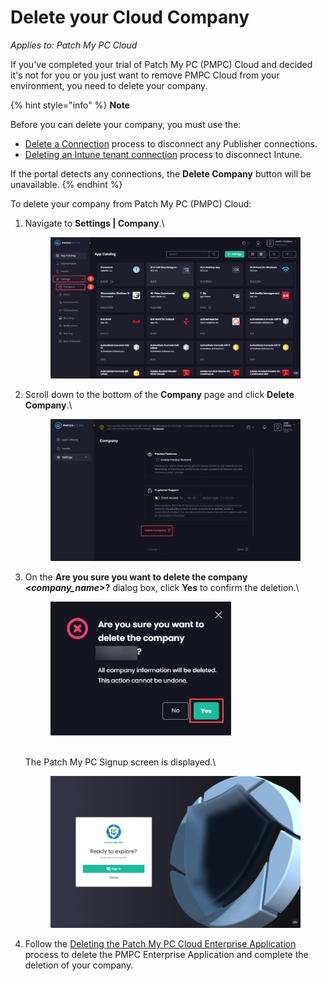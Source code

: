 # Delete your Cloud Company

_Applies to: Patch My PC Cloud_

If you've completed your trial of Patch My PC (PMPC) Cloud and decided it's not for you or you just want to remove PMPC Cloud from your environment, you need to delete your company.

{% hint style="info" %}
**Note**

Before you can delete your company, you must use the:

* [Delete a Connection](../manage-cloud-connections/delete-a-cloud-connection.md) process to disconnect any Publisher connections.
* [Deleting an Intune tenant connection](../manage-your-environments-in-cloud/manage-cloud-intune-tenants.md#deleting-an-intune-tenant-connection) process to disconnect Intune.

If the portal detects any connections, the **Delete Company** button will be unavailable.
{% endhint %}

To delete your company from Patch My PC (PMPC) Cloud:

1.  Navigate to **Settings | Company**.\


    <figure><img src="../../../.gitbook/assets/image (597).png" alt="Navigating to “Settings | Company”" width="563"><figcaption></figcaption></figure>


2.  Scroll down to the bottom of the **Company** page and click **Delete Company**.\


    <figure><img src="../../../.gitbook/assets/image (598).png" alt="Scrolling down to the bottom of the &#x22;Company&#x22; page and clicking &#x22;Delete Company.&#x22;" width="563"><figcaption></figcaption></figure>
3.  On the **Are you sure you want to delete the company <**_**company\_name**_**>?** dialog box, click **Yes** to confirm the deletion.\


    <figure><img src="../../../.gitbook/assets/image (799).png" alt="“Are you sure you want to delete the company <company_name>?” dialog box" width="289"><figcaption></figcaption></figure>

    \
    The Patch My PC Signup screen is displayed.\


    <figure><img src="../../../.gitbook/assets/image (800).png" alt="Patch My PC Signup screen" width="563"><figcaption></figcaption></figure>


4. Follow the [Deleting the Patch My PC Cloud Enterprise Application](../delete-the-patch-my-pc-cloud-enterprise-application.md) process to delete the PMPC Enterprise Application and complete the deletion of your company.
